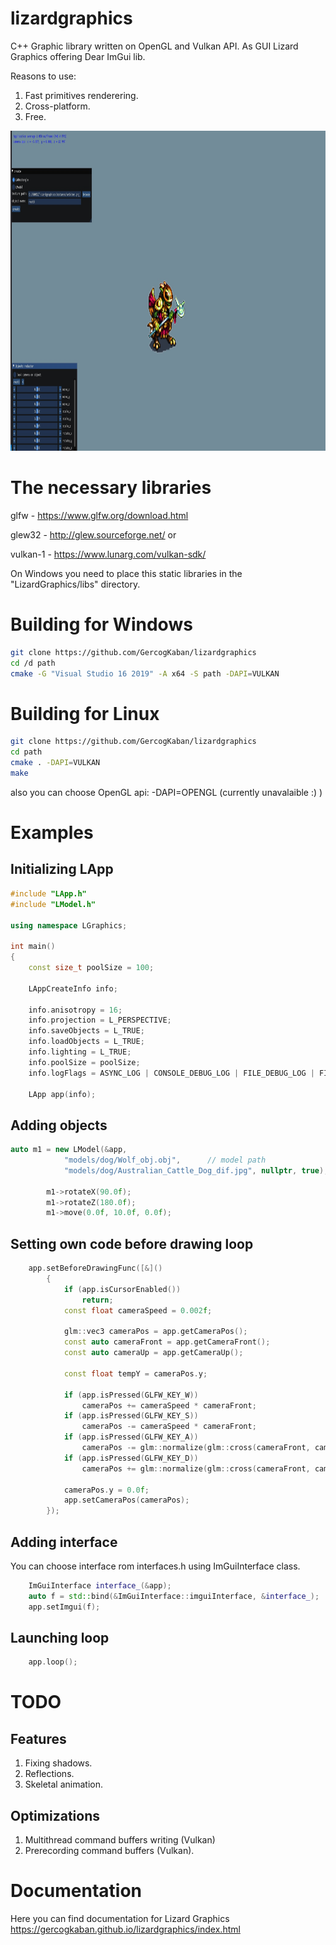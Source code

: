 ﻿# lizardgraphics
C++ Graphic library written on OpenGL and Vulkan API.
As GUI Lizard Graphics offering Dear ImGui lib.

Reasons to use:

1. Fast primitives renderering.
2. Сross-platform.
3. Free.

<img src="screenshots/redactor_1.jpg" height="512px">

# The necessary libraries

glfw - https://www.glfw.org/download.html

glew32 - http://glew.sourceforge.net/ or

vulkan-1 - https://www.lunarg.com/vulkan-sdk/

On Windows you need to place this static libraries in the "LizardGraphics/libs" directory.

# Building for Windows

```sh
git clone https://github.com/GercogKaban/lizardgraphics
cd /d path
cmake -G "Visual Studio 16 2019" -A x64 -S path -DAPI=VULKAN
``` 

# Building for Linux

```sh
git clone https://github.com/GercogKaban/lizardgraphics
cd path
cmake . -DAPI=VULKAN
make
```

also you can choose OpenGL api: -DAPI=OPENGL (currently unavalaible :) )

# Examples

## Initializing LApp

```cpp
#include "LApp.h"
#include "LModel.h"

using namespace LGraphics;

int main()
{
    const size_t poolSize = 100;

    LAppCreateInfo info;

    info.anisotropy = 16;
    info.projection = L_PERSPECTIVE;
    info.saveObjects = L_TRUE;
    info.loadObjects = L_TRUE;
    info.lighting = L_TRUE;
    info.poolSize = poolSize;
    info.logFlags = ASYNC_LOG | CONSOLE_DEBUG_LOG | FILE_DEBUG_LOG | FILE_RELEASE_LOG;

    LApp app(info);
```
## Adding objects

```cpp
auto m1 = new LModel(&app,
            "models/dog/Wolf_obj.obj",      // model path
            "models/dog/Australian_Cattle_Dog_dif.jpg", nullptr, true);     // texture path

        m1->rotateX(90.0f);
        m1->rotateZ(180.0f);
        m1->move(0.0f, 10.0f, 0.0f);
```

## Setting own code before drawing loop

```cpp
    app.setBeforeDrawingFunc([&]()
        {
            if (app.isCursorEnabled())
                return;
            const float cameraSpeed = 0.002f;

            glm::vec3 cameraPos = app.getCameraPos();
            const auto cameraFront = app.getCameraFront();
            const auto cameraUp = app.getCameraUp();

            const float tempY = cameraPos.y;

            if (app.isPressed(GLFW_KEY_W))
                cameraPos += cameraSpeed * cameraFront;
            if (app.isPressed(GLFW_KEY_S))
                cameraPos -= cameraSpeed * cameraFront;
            if (app.isPressed(GLFW_KEY_A))
                cameraPos -= glm::normalize(glm::cross(cameraFront, cameraUp)) * cameraSpeed;
            if (app.isPressed(GLFW_KEY_D))
                cameraPos += glm::normalize(glm::cross(cameraFront, cameraUp)) * cameraSpeed;

            cameraPos.y = 0.0f;
            app.setCameraPos(cameraPos);
        });
```

## Adding interface

You can choose interface rom interfaces.h using ImGuiInterface class.
```cpp
    ImGuiInterface interface_(&app);
    auto f = std::bind(&ImGuiInterface::imguiInterface, &interface_);
    app.setImgui(f);
```

## Launching loop

```cpp
    app.loop();
```

# TODO

## Features
1. Fixing shadows.
2. Reflections.
3. Skeletal animation.

## Optimizations

1. Multithread command buffers writing (Vulkan)
2. Prerecording command buffers (Vulkan).

# Documentation
Here you can find documentation for Lizard Graphics https://gercogkaban.github.io/lizardgraphics/index.html
